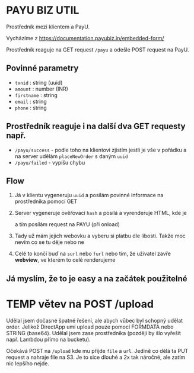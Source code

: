 # PAYU BIZ UTIL

Prostředník mezi klientem a PayU.

Vycházíme z https://documentation.payubiz.in/embedded-form/

Prostředník reaguje na GET request `/payu` a odešle POST request na PayU.

## Povinné parametry
- `txnid` : string (uuid)
- `amount` : number (INR)
- `firstname` : string
- `email` : string
- `phone` : string



## Prostředník reaguje i na další dva GET requesty např.

- `/payu/success` - podle toho na klientovi zjistím jestli je vše v pořádku a na server udělám `placeNewOrder` s daným `uuid`
- `/payu/failed` - vypíšu chybu

## Flow
1. Já v klientu vygeneruju `uuid` a posílám povinné informace na prostředníka pomocí GET
2. Server vygeneruje ověřovací `hash` a posílá a vyrenderuje HTML, kde je <form method=POST> a tím posílám request na PAYU (při onload)
3. Tady už mám jejich webovku a vyberu si platbu dle libosti. Takže moc nevím co se tu děje nebo ne

4. Celé to končí buď na `surl` nebo `furl` nebo tím, že uživatel zavře **webview**, ve kterém to celé renderujeme

## Já myslím, že to je easy a na začátek použitelné





# TEMP větev na POST /upload
Udělal jsem dočasné špatné řešení, ale abych vůbec byl schopný udělat order.
Jelikož DirectApp umí upload pouze pomocí FORMDATA nebo STRING (base64).
Udělal jsem zase prostředníka (později by šlo vyřešit např. Lambdou přímo na bucketu).

Očekává POST na `/upload` kde mu přijde `file` a `url`.
Jedině co dělá ta PUT request a nahraje file na S3.
Je to sice dlouhé a 2x tak náročné, ale zatím nic lepšího nejde.
